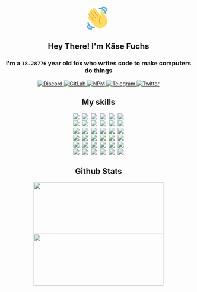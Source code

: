 <div><p align=center><img src=./resources/images/wave.gif width=64px height=64px></p><h2 align=center>Hey There! I'm Käse Fuchs</h2><h3 align=center>I'm a <code>18.28776</code> year old fox who writes code to make computers do things</h3><p align=center><a href=https://discord.com/users/507526681125322772><img alt=Discord src="https://img.shields.io/badge/Discord-5865F2?logo=discord&logoColor=white&style=flat-square#8f7a2debbafd06267674e86bce188176"> </a><a href=https://gitlab.com/kasefuchs><img alt=GitLab src="https://img.shields.io/badge/GitLab-330F63?logo=gitlab&logoColor=white&style=flat-square#8f7a2debbafd06267674e86bce188176"> </a><a href=https://npmjs.com/~kasefuchs><img alt=NPM src="https://img.shields.io/badge/NPM-CB3837?logo=npm&logoColor=white&style=flat-square#8f7a2debbafd06267674e86bce188176"> </a><a href=https://t.me/kasefuchs><img alt=Telegram src="https://img.shields.io/badge/Telegram-2CA5E0?logo=telegram&logoColor=white&style=flat-square#8f7a2debbafd06267674e86bce188176"> </a><a href=https://twitter.com/kasefuchs><img alt=Twitter src="https://img.shields.io/badge/Twitter-1DA1F2?logo=twitter&logoColor=white&style=flat-square#8f7a2debbafd06267674e86bce188176"></a></p><h2 align=center>My skills</h2><p align=center><a href=https://aws.amazon.com/ ><picture><source srcset="https://skillicons.dev/icons?i=aws&theme=dark#8f7a2debbafd06267674e86bce188176" media="(prefers-color-scheme: dark)"><source srcset="https://skillicons.dev/icons?i=aws&theme=light#8f7a2debbafd06267674e86bce188176" media="(prefers-color-scheme: light), (prefers-color-scheme: no-preference)"><img src="https://skillicons.dev/icons?i=aws&theme=light#8f7a2debbafd06267674e86bce188176"></picture></a>&nbsp;&nbsp;<a href=https://en.wikipedia.org/wiki/Bash_(Unix_shell)><picture><source srcset="https://skillicons.dev/icons?i=bash&theme=dark#8f7a2debbafd06267674e86bce188176" media="(prefers-color-scheme: dark)"><source srcset="https://skillicons.dev/icons?i=bash&theme=light#8f7a2debbafd06267674e86bce188176" media="(prefers-color-scheme: light), (prefers-color-scheme: no-preference)"><img src="https://skillicons.dev/icons?i=bash&theme=light#8f7a2debbafd06267674e86bce188176"></picture></a>&nbsp;&nbsp;<a href=https://discord.com/developers/docs><picture><source srcset="https://skillicons.dev/icons?i=bots&theme=dark#8f7a2debbafd06267674e86bce188176" media="(prefers-color-scheme: dark)"><source srcset="https://skillicons.dev/icons?i=bots&theme=light#8f7a2debbafd06267674e86bce188176" media="(prefers-color-scheme: light), (prefers-color-scheme: no-preference)"><img src="https://skillicons.dev/icons?i=bots&theme=light#8f7a2debbafd06267674e86bce188176"></picture></a>&nbsp;&nbsp;<a href=https://www.cloudflare.com/ ><picture><source srcset="https://skillicons.dev/icons?i=cloudflare&theme=dark#8f7a2debbafd06267674e86bce188176" media="(prefers-color-scheme: dark)"><source srcset="https://skillicons.dev/icons?i=cloudflare&theme=light#8f7a2debbafd06267674e86bce188176" media="(prefers-color-scheme: light), (prefers-color-scheme: no-preference)"><img src="https://skillicons.dev/icons?i=cloudflare&theme=light#8f7a2debbafd06267674e86bce188176"></picture></a>&nbsp;&nbsp;<a href=https://en.wikipedia.org/wiki/CSS><picture><source srcset="https://skillicons.dev/icons?i=css&theme=dark#8f7a2debbafd06267674e86bce188176" media="(prefers-color-scheme: dark)"><source srcset="https://skillicons.dev/icons?i=css&theme=light#8f7a2debbafd06267674e86bce188176" media="(prefers-color-scheme: light), (prefers-color-scheme: no-preference)"><img src="https://skillicons.dev/icons?i=css&theme=light#8f7a2debbafd06267674e86bce188176"></picture></a>&nbsp;&nbsp;<a href=https://www.docker.com/ ><picture><source srcset="https://skillicons.dev/icons?i=docker&theme=dark#8f7a2debbafd06267674e86bce188176" media="(prefers-color-scheme: dark)"><source srcset="https://skillicons.dev/icons?i=docker&theme=light#8f7a2debbafd06267674e86bce188176" media="(prefers-color-scheme: light), (prefers-color-scheme: no-preference)"><img src="https://skillicons.dev/icons?i=docker&theme=light#8f7a2debbafd06267674e86bce188176"></picture></a><br><a href=https://www.electronjs.org/ ><picture><source srcset="https://skillicons.dev/icons?i=electron&theme=dark#8f7a2debbafd06267674e86bce188176" media="(prefers-color-scheme: dark)"><source srcset="https://skillicons.dev/icons?i=electron&theme=light#8f7a2debbafd06267674e86bce188176" media="(prefers-color-scheme: light), (prefers-color-scheme: no-preference)"><img src="https://skillicons.dev/icons?i=electron&theme=light#8f7a2debbafd06267674e86bce188176"></picture></a>&nbsp;&nbsp;<a href=https://expressjs.com/ ><picture><source srcset="https://skillicons.dev/icons?i=express&theme=dark#8f7a2debbafd06267674e86bce188176" media="(prefers-color-scheme: dark)"><source srcset="https://skillicons.dev/icons?i=express&theme=light#8f7a2debbafd06267674e86bce188176" media="(prefers-color-scheme: light), (prefers-color-scheme: no-preference)"><img src="https://skillicons.dev/icons?i=express&theme=light#8f7a2debbafd06267674e86bce188176"></picture></a>&nbsp;&nbsp;<a href=https://www.figma.com/ ><picture><source srcset="https://skillicons.dev/icons?i=figma&theme=dark#8f7a2debbafd06267674e86bce188176" media="(prefers-color-scheme: dark)"><source srcset="https://skillicons.dev/icons?i=figma&theme=light#8f7a2debbafd06267674e86bce188176" media="(prefers-color-scheme: light), (prefers-color-scheme: no-preference)"><img src="https://skillicons.dev/icons?i=figma&theme=light#8f7a2debbafd06267674e86bce188176"></picture></a>&nbsp;&nbsp;<a href=https://firebase.google.com/ ><picture><source srcset="https://skillicons.dev/icons?i=firebase&theme=dark#8f7a2debbafd06267674e86bce188176" media="(prefers-color-scheme: dark)"><source srcset="https://skillicons.dev/icons?i=firebase&theme=light#8f7a2debbafd06267674e86bce188176" media="(prefers-color-scheme: light), (prefers-color-scheme: no-preference)"><img src="https://skillicons.dev/icons?i=firebase&theme=light#8f7a2debbafd06267674e86bce188176"></picture></a>&nbsp;&nbsp;<a href=https://flask.palletsprojects.com/ ><picture><source srcset="https://skillicons.dev/icons?i=flask&theme=dark#8f7a2debbafd06267674e86bce188176" media="(prefers-color-scheme: dark)"><source srcset="https://skillicons.dev/icons?i=flask&theme=light#8f7a2debbafd06267674e86bce188176" media="(prefers-color-scheme: light), (prefers-color-scheme: no-preference)"><img src="https://skillicons.dev/icons?i=flask&theme=light#8f7a2debbafd06267674e86bce188176"></picture></a>&nbsp;&nbsp;<a href=https://cloud.google.com/ ><picture><source srcset="https://skillicons.dev/icons?i=gcp&theme=dark#8f7a2debbafd06267674e86bce188176" media="(prefers-color-scheme: dark)"><source srcset="https://skillicons.dev/icons?i=gcp&theme=light#8f7a2debbafd06267674e86bce188176" media="(prefers-color-scheme: light), (prefers-color-scheme: no-preference)"><img src="https://skillicons.dev/icons?i=gcp&theme=light#8f7a2debbafd06267674e86bce188176"></picture></a><br><a href=https://git-scm.com/ ><picture><source srcset="https://skillicons.dev/icons?i=git&theme=dark#8f7a2debbafd06267674e86bce188176" media="(prefers-color-scheme: dark)"><source srcset="https://skillicons.dev/icons?i=git&theme=light#8f7a2debbafd06267674e86bce188176" media="(prefers-color-scheme: light), (prefers-color-scheme: no-preference)"><img src="https://skillicons.dev/icons?i=git&theme=light#8f7a2debbafd06267674e86bce188176"></picture></a>&nbsp;&nbsp;<a href=https://github.com/ ><picture><source srcset="https://skillicons.dev/icons?i=github&theme=dark#8f7a2debbafd06267674e86bce188176" media="(prefers-color-scheme: dark)"><source srcset="https://skillicons.dev/icons?i=github&theme=light#8f7a2debbafd06267674e86bce188176" media="(prefers-color-scheme: light), (prefers-color-scheme: no-preference)"><img src="https://skillicons.dev/icons?i=github&theme=light#8f7a2debbafd06267674e86bce188176"></picture></a>&nbsp;&nbsp;<a href=https://gitlab.com/ ><picture><source srcset="https://skillicons.dev/icons?i=gitlab&theme=dark#8f7a2debbafd06267674e86bce188176" media="(prefers-color-scheme: dark)"><source srcset="https://skillicons.dev/icons?i=gitlab&theme=light#8f7a2debbafd06267674e86bce188176" media="(prefers-color-scheme: light), (prefers-color-scheme: no-preference)"><img src="https://skillicons.dev/icons?i=gitlab&theme=light#8f7a2debbafd06267674e86bce188176"></picture></a>&nbsp;&nbsp;<a href=https://www.heroku.com/ ><picture><source srcset="https://skillicons.dev/icons?i=heroku&theme=dark#8f7a2debbafd06267674e86bce188176" media="(prefers-color-scheme: dark)"><source srcset="https://skillicons.dev/icons?i=heroku&theme=light#8f7a2debbafd06267674e86bce188176" media="(prefers-color-scheme: light), (prefers-color-scheme: no-preference)"><img src="https://skillicons.dev/icons?i=heroku&theme=light#8f7a2debbafd06267674e86bce188176"></picture></a>&nbsp;&nbsp;<a href=https://en.wikipedia.org/wiki/HTML><picture><source srcset="https://skillicons.dev/icons?i=html&theme=dark#8f7a2debbafd06267674e86bce188176" media="(prefers-color-scheme: dark)"><source srcset="https://skillicons.dev/icons?i=html&theme=light#8f7a2debbafd06267674e86bce188176" media="(prefers-color-scheme: light), (prefers-color-scheme: no-preference)"><img src="https://skillicons.dev/icons?i=html&theme=light#8f7a2debbafd06267674e86bce188176"></picture></a>&nbsp;&nbsp;<a href=https://en.wikipedia.org/wiki/JavaScript><picture><source srcset="https://skillicons.dev/icons?i=js&theme=dark#8f7a2debbafd06267674e86bce188176" media="(prefers-color-scheme: dark)"><source srcset="https://skillicons.dev/icons?i=js&theme=light#8f7a2debbafd06267674e86bce188176" media="(prefers-color-scheme: light), (prefers-color-scheme: no-preference)"><img src="https://skillicons.dev/icons?i=js&theme=light#8f7a2debbafd06267674e86bce188176"></picture></a><br><a href=https://en.wikipedia.org/wiki/Linux><picture><source srcset="https://skillicons.dev/icons?i=linux&theme=dark#8f7a2debbafd06267674e86bce188176" media="(prefers-color-scheme: dark)"><source srcset="https://skillicons.dev/icons?i=linux&theme=light#8f7a2debbafd06267674e86bce188176" media="(prefers-color-scheme: light), (prefers-color-scheme: no-preference)"><img src="https://skillicons.dev/icons?i=linux&theme=light#8f7a2debbafd06267674e86bce188176"></picture></a>&nbsp;&nbsp;<a href=https://mui.com/ ><picture><source srcset="https://skillicons.dev/icons?i=materialui&theme=dark#8f7a2debbafd06267674e86bce188176" media="(prefers-color-scheme: dark)"><source srcset="https://skillicons.dev/icons?i=materialui&theme=light#8f7a2debbafd06267674e86bce188176" media="(prefers-color-scheme: light), (prefers-color-scheme: no-preference)"><img src="https://skillicons.dev/icons?i=materialui&theme=light#8f7a2debbafd06267674e86bce188176"></picture></a>&nbsp;&nbsp;<a href=https://en.wikipedia.org/wiki/Markdown><picture><source srcset="https://skillicons.dev/icons?i=md&theme=dark#8f7a2debbafd06267674e86bce188176" media="(prefers-color-scheme: dark)"><source srcset="https://skillicons.dev/icons?i=md&theme=light#8f7a2debbafd06267674e86bce188176" media="(prefers-color-scheme: light), (prefers-color-scheme: no-preference)"><img src="https://skillicons.dev/icons?i=md&theme=light#8f7a2debbafd06267674e86bce188176"></picture></a>&nbsp;&nbsp;<a href=https://www.mongodb.com/ ><picture><source srcset="https://skillicons.dev/icons?i=mongodb&theme=dark#8f7a2debbafd06267674e86bce188176" media="(prefers-color-scheme: dark)"><source srcset="https://skillicons.dev/icons?i=mongodb&theme=light#8f7a2debbafd06267674e86bce188176" media="(prefers-color-scheme: light), (prefers-color-scheme: no-preference)"><img src="https://skillicons.dev/icons?i=mongodb&theme=light#8f7a2debbafd06267674e86bce188176"></picture></a>&nbsp;&nbsp;<a href=https://www.mysql.com/ ><picture><source srcset="https://skillicons.dev/icons?i=mysql&theme=dark#8f7a2debbafd06267674e86bce188176" media="(prefers-color-scheme: dark)"><source srcset="https://skillicons.dev/icons?i=mysql&theme=light#8f7a2debbafd06267674e86bce188176" media="(prefers-color-scheme: light), (prefers-color-scheme: no-preference)"><img src="https://skillicons.dev/icons?i=mysql&theme=light#8f7a2debbafd06267674e86bce188176"></picture></a>&nbsp;&nbsp;<a href=https://nextjs.org/ ><picture><source srcset="https://skillicons.dev/icons?i=nextjs&theme=dark#8f7a2debbafd06267674e86bce188176" media="(prefers-color-scheme: dark)"><source srcset="https://skillicons.dev/icons?i=nextjs&theme=light#8f7a2debbafd06267674e86bce188176" media="(prefers-color-scheme: light), (prefers-color-scheme: no-preference)"><img src="https://skillicons.dev/icons?i=nextjs&theme=light#8f7a2debbafd06267674e86bce188176"></picture></a><br><a href=https://nodejs.org/en/ ><picture><source srcset="https://skillicons.dev/icons?i=nodejs&theme=dark#8f7a2debbafd06267674e86bce188176" media="(prefers-color-scheme: dark)"><source srcset="https://skillicons.dev/icons?i=nodejs&theme=light#8f7a2debbafd06267674e86bce188176" media="(prefers-color-scheme: light), (prefers-color-scheme: no-preference)"><img src="https://skillicons.dev/icons?i=nodejs&theme=light#8f7a2debbafd06267674e86bce188176"></picture></a>&nbsp;&nbsp;<a href=https://www.postgresql.org/ ><picture><source srcset="https://skillicons.dev/icons?i=postgres&theme=dark#8f7a2debbafd06267674e86bce188176" media="(prefers-color-scheme: dark)"><source srcset="https://skillicons.dev/icons?i=postgres&theme=light#8f7a2debbafd06267674e86bce188176" media="(prefers-color-scheme: light), (prefers-color-scheme: no-preference)"><img src="https://skillicons.dev/icons?i=postgres&theme=light#8f7a2debbafd06267674e86bce188176"></picture></a>&nbsp;&nbsp;<a href=https://learn.microsoft.com/en-us/powershell/ ><picture><source srcset="https://skillicons.dev/icons?i=powershell&theme=dark#8f7a2debbafd06267674e86bce188176" media="(prefers-color-scheme: dark)"><source srcset="https://skillicons.dev/icons?i=powershell&theme=light#8f7a2debbafd06267674e86bce188176" media="(prefers-color-scheme: light), (prefers-color-scheme: no-preference)"><img src="https://skillicons.dev/icons?i=powershell&theme=light#8f7a2debbafd06267674e86bce188176"></picture></a>&nbsp;&nbsp;<a href=https://www.python.org/ ><picture><source srcset="https://skillicons.dev/icons?i=py&theme=dark#8f7a2debbafd06267674e86bce188176" media="(prefers-color-scheme: dark)"><source srcset="https://skillicons.dev/icons?i=py&theme=light#8f7a2debbafd06267674e86bce188176" media="(prefers-color-scheme: light), (prefers-color-scheme: no-preference)"><img src="https://skillicons.dev/icons?i=py&theme=light#8f7a2debbafd06267674e86bce188176"></picture></a>&nbsp;&nbsp;<a href=https://www.raspberrypi.org/ ><picture><source srcset="https://skillicons.dev/icons?i=raspberrypi&theme=dark#8f7a2debbafd06267674e86bce188176" media="(prefers-color-scheme: dark)"><source srcset="https://skillicons.dev/icons?i=raspberrypi&theme=light#8f7a2debbafd06267674e86bce188176" media="(prefers-color-scheme: light), (prefers-color-scheme: no-preference)"><img src="https://skillicons.dev/icons?i=raspberrypi&theme=light#8f7a2debbafd06267674e86bce188176"></picture></a>&nbsp;&nbsp;<a href=https://reactjs.org/ ><picture><source srcset="https://skillicons.dev/icons?i=react&theme=dark#8f7a2debbafd06267674e86bce188176" media="(prefers-color-scheme: dark)"><source srcset="https://skillicons.dev/icons?i=react&theme=light#8f7a2debbafd06267674e86bce188176" media="(prefers-color-scheme: light), (prefers-color-scheme: no-preference)"><img src="https://skillicons.dev/icons?i=react&theme=light#8f7a2debbafd06267674e86bce188176"></picture></a><br><a href=https://redux.js.org/ ><picture><source srcset="https://skillicons.dev/icons?i=redux&theme=dark#8f7a2debbafd06267674e86bce188176" media="(prefers-color-scheme: dark)"><source srcset="https://skillicons.dev/icons?i=redux&theme=light#8f7a2debbafd06267674e86bce188176" media="(prefers-color-scheme: light), (prefers-color-scheme: no-preference)"><img src="https://skillicons.dev/icons?i=redux&theme=light#8f7a2debbafd06267674e86bce188176"></picture></a>&nbsp;&nbsp;<a href=https://en.wikipedia.org/wiki/Regular_expression><picture><source srcset="https://skillicons.dev/icons?i=regex&theme=dark#8f7a2debbafd06267674e86bce188176" media="(prefers-color-scheme: dark)"><source srcset="https://skillicons.dev/icons?i=regex&theme=light#8f7a2debbafd06267674e86bce188176" media="(prefers-color-scheme: light), (prefers-color-scheme: no-preference)"><img src="https://skillicons.dev/icons?i=regex&theme=light#8f7a2debbafd06267674e86bce188176"></picture></a>&nbsp;&nbsp;<a href=https://en.wikipedia.org/wiki/Sass_(stylesheet_language)><picture><source srcset="https://skillicons.dev/icons?i=sass&theme=dark#8f7a2debbafd06267674e86bce188176" media="(prefers-color-scheme: dark)"><source srcset="https://skillicons.dev/icons?i=sass&theme=light#8f7a2debbafd06267674e86bce188176" media="(prefers-color-scheme: light), (prefers-color-scheme: no-preference)"><img src="https://skillicons.dev/icons?i=sass&theme=light#8f7a2debbafd06267674e86bce188176"></picture></a>&nbsp;&nbsp;<a href=https://www.typescriptlang.org/ ><picture><source srcset="https://skillicons.dev/icons?i=ts&theme=dark#8f7a2debbafd06267674e86bce188176" media="(prefers-color-scheme: dark)"><source srcset="https://skillicons.dev/icons?i=ts&theme=light#8f7a2debbafd06267674e86bce188176" media="(prefers-color-scheme: light), (prefers-color-scheme: no-preference)"><img src="https://skillicons.dev/icons?i=ts&theme=light#8f7a2debbafd06267674e86bce188176"></picture></a>&nbsp;&nbsp;<a href=https://unity.com/ ><picture><source srcset="https://skillicons.dev/icons?i=unity&theme=dark#8f7a2debbafd06267674e86bce188176" media="(prefers-color-scheme: dark)"><source srcset="https://skillicons.dev/icons?i=unity&theme=light#8f7a2debbafd06267674e86bce188176" media="(prefers-color-scheme: light), (prefers-color-scheme: no-preference)"><img src="https://skillicons.dev/icons?i=unity&theme=light#8f7a2debbafd06267674e86bce188176"></picture></a>&nbsp;&nbsp;<a href=https://workers.cloudflare.com/ ><picture><source srcset="https://skillicons.dev/icons?i=workers&theme=dark#8f7a2debbafd06267674e86bce188176" media="(prefers-color-scheme: dark)"><source srcset="https://skillicons.dev/icons?i=workers&theme=light#8f7a2debbafd06267674e86bce188176" media="(prefers-color-scheme: light), (prefers-color-scheme: no-preference)"><img src="https://skillicons.dev/icons?i=workers&theme=light#8f7a2debbafd06267674e86bce188176"></picture></a><br></p><h2 align=center>Github Stats</h2><p align=center><picture><source srcset="https://github-readme-stats-kasefuchs.vercel.app/api/?count_private=true&hide_border=true&hide_rank=true&line_height=20&hide_title=true&username=Kasefuchs&theme=dark#8f7a2debbafd06267674e86bce188176" media="(prefers-color-scheme: dark)"><source srcset="https://github-readme-stats-kasefuchs.vercel.app/api/?count_private=true&hide_border=true&hide_rank=true&line_height=20&hide_title=true&username=Kasefuchs&theme=light#8f7a2debbafd06267674e86bce188176" media="(prefers-color-scheme: light), (prefers-color-scheme: no-preference)"><img align=middle width=350 height=140 src="https://github-readme-stats-kasefuchs.vercel.app/api/?count_private=true&hide_border=true&hide_rank=true&line_height=20&hide_title=true&username=Kasefuchs&theme=light#8f7a2debbafd06267674e86bce188176"></picture><picture><source srcset="https://github-readme-stats-kasefuchs.vercel.app/api/top-langs/?count_private=true&hide_border=true&layout=compact&username=Kasefuchs&theme=dark#8f7a2debbafd06267674e86bce188176" media="(prefers-color-scheme: dark)"><source srcset="https://github-readme-stats-kasefuchs.vercel.app/api/top-langs/?count_private=true&hide_border=true&layout=compact&username=Kasefuchs&theme=light#8f7a2debbafd06267674e86bce188176" media="(prefers-color-scheme: light), (prefers-color-scheme: no-preference)"><img align=middle width=350 height=140 src="https://github-readme-stats-kasefuchs.vercel.app/api/top-langs/?count_private=true&hide_border=true&layout=compact&username=Kasefuchs&theme=light#8f7a2debbafd06267674e86bce188176"></picture></p><img src="https://hit.yhype.me/github/profile?user_id=64592097#8f7a2debbafd06267674e86bce188176" alt=""></div>